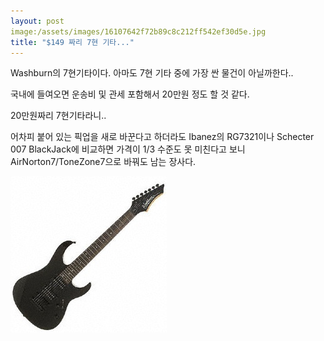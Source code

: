 ```yaml
---
layout: post
image:/assets/images/16107642f72b89c8c212ff542ef30d5e.jpg
title: "$149 짜리 7현 기타..."
---
```


Washburn의 7현기타이다. 아마도 7현 기타 중에 가장 싼 물건이 아닐까한다..

국내에 들여오면 운송비 및 관세 포함해서 20만원 정도 할 것 같다.

20만원짜리 7현기타라니..

어차피 붙어 있는 픽업을 새로 바꾼다고 하더라도 Ibanez의 RG7321이나 Schecter 007 BlackJack에 비교하면 가격이 1/3 수준도 못 미친다고 보니 AirNorton7/ToneZone7으로 바꿔도 남는 장사다.


![image](/assets/images/16107642f72b89c8c212ff542ef30d5e.jpg)


